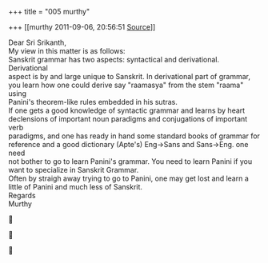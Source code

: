 +++
title = "005 murthy"

+++
[[murthy	2011-09-06, 20:56:51 [Source](https://groups.google.com/g/samskrita/c/8fXtNxONKZE)]]



Dear Sri Srikanth,  
My view in this matter is as follows:  
Sanskrit grammar has two aspects: syntactical and derivational. Derivational  
aspect is by and large unique to Sanskrit. In derivational part of grammar,  
you learn how one could derive say "raamasya" from the stem "raama" using  
Panini's theorem-like rules embedded in his sutras.  
If one gets a good knowledge of syntactic grammar and learns by heart  
declensions of important noun paradigms and conjugations of important verb  
paradigms, and one has ready in hand some standard books of grammar for  
reference and a good dictionary (Apte's) Eng->Sans and Sans->Eng. one need  
not bother to go to learn Panini's grammar. You need to learn Panini if you  
want to specialize in Sanskrit Grammar.  
Often by straigh away trying to go to Panini, one may get lost and learn a  
little of Panini and much less of Sanskrit.  
Regards  
Murthy








